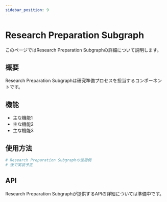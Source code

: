 ```yaml
---
sidebar_position: 9
---
```


# Research Preparation Subgraph

このページではResearch Preparation Subgraphの詳細について説明します。

## 概要

Research Preparation Subgraphは研究準備プロセスを担当するコンポーネントです。

## 機能

- 主な機能1
- 主な機能2
- 主な機能3

## 使用方法

```python
# Research Preparation Subgraphの使用例
# 後で実装予定
```

## API

Research Preparation Subgraphが提供するAPIの詳細については準備中です。
